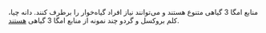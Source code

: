 منابع امگا 3 گیاهی متنوع هستند و می‌توانند نیاز افراد گیاه‌خوار را برطرف کنند.
دانه چیا، کلم بروکسل و گردو چند نمونه از منابع امگا 3 گیاهی [هستند].

[هستند]: https://www.healthline.com/nutrition/7-plant-sources-of-omega-3s
